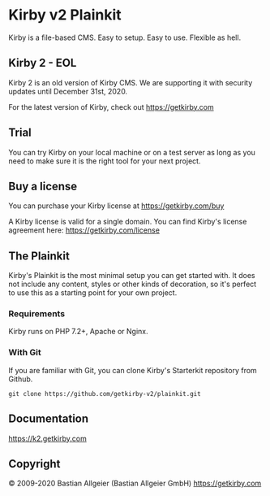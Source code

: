# Kirby v2 Plainkit

Kirby is a file-based CMS.
Easy to setup. Easy to use. Flexible as hell.

## Kirby 2 - EOL

Kirby 2 is an old version of Kirby CMS. We are supporting it with security updates until December 31st, 2020. 

For the latest version of Kirby, check out https://getkirby.com

## Trial

You can try Kirby on your local machine or on a test
server as long as you need to make sure it is the right
tool for your next project.

## Buy a license

You can purchase your Kirby license at
<https://getkirby.com/buy>

A Kirby license is valid for a single domain. You can find 
Kirby's license agreement here: <https://getkirby.com/license>

## The Plainkit

Kirby's Plainkit is the most minimal setup you can get started with.
It does not include any content, styles or other kinds of decoration, 
so it's perfect to use this as a starting point for your own project.

### Requirements

Kirby runs on PHP 7.2+, Apache or Nginx.

### With Git

If you are familiar with Git, you can clone Kirby's
Starterkit repository from Github.

    git clone https://github.com/getkirby-v2/plainkit.git

## Documentation
<https://k2.getkirby.com>

## Copyright

© 2009-2020 Bastian Allgeier (Bastian Allgeier GmbH)
<https://getkirby.com>
